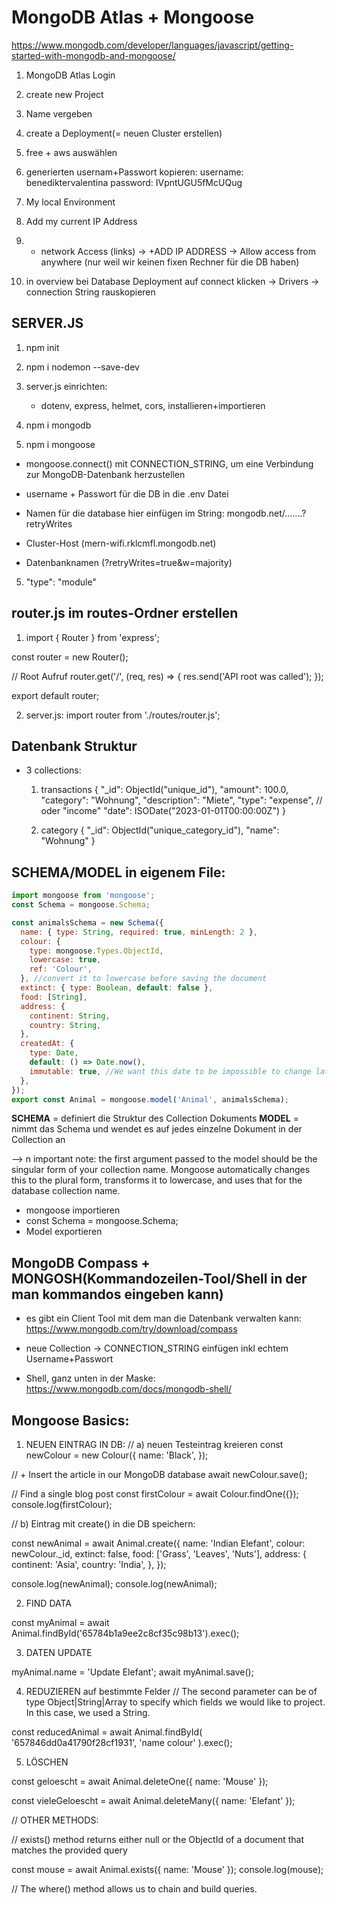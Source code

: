 # MongoDB Atlas + Mongoose

https://www.mongodb.com/developer/languages/javascript/getting-started-with-mongodb-and-mongoose/

1. MongoDB Atlas Login
2. create new Project
3. Name vergeben
4. create a Deployment(= neuen Cluster erstellen)
5. free + aws auswählen
6. generierten usernam+Passwort kopieren:
   username: benediktervalentina
   password: IVpntUGU5fMcUQug

7. My local Environment
8. Add my current IP Address

9. - network Access (links) -> +ADD IP ADDRESS -> Allow access from anywhere (nur weil wir keinen fixen Rechner für die DB haben)

10. in overview bei Database Deployment auf connect klicken -> Drivers -> connection String rauskopieren

## SERVER.JS

1. npm init
2. npm i nodemon --save-dev

3. server.js einrichten:

   - dotenv, express, helmet, cors, installieren+importieren

4. npm i mongodb

5. npm i mongoose

- mongoose.connect() mit CONNECTION_STRING, um eine Verbindung zur MongoDB-Datenbank herzustellen
- username + Passwort für die DB in die .env Datei
- Namen für die database hier einfügen im String: mongodb.net/.......?retryWrites

- Cluster-Host (mern-wifi.rklcmfl.mongodb.net)
- Datenbanknamen (?retryWrites=true&w=majority)

5. "type": "module"

## router.js im routes-Ordner erstellen

1.  import { Router } from 'express';

const router = new Router();

// Root Aufruf
router.get('/', (req, res) => {
res.send('API root was called');
});

export default router;

2. server.js: import router from './routes/router.js';

## Datenbank Struktur

- 3 collections:

  1.  transactions
      {
      "\_id": ObjectId("unique_id"),
      "amount": 100.0,
      "category": "Wohnung",
      "description": "Miete",
      "type": "expense", // oder "income"
      "date": ISODate("2023-01-01T00:00:00Z")
      }

  2.  category
      {
      "\_id": ObjectId("unique_category_id"),
      "name": "Wohnung"
      }

## SCHEMA/MODEL in eigenem File:

```js
import mongoose from 'mongoose';
const Schema = mongoose.Schema;

const animalsSchema = new Schema({
  name: { type: String, required: true, minLength: 2 },
  colour: {
    type: mongoose.Types.ObjectId,
    lowercase: true,
    ref: 'Colour',
  }, //convert it to lowercase before saving the document
  extinct: { type: Boolean, default: false },
  food: [String],
  address: {
    continent: String,
    country: String,
  },
  createdAt: {
    type: Date,
    default: () => Date.now(),
    immutable: true, //We want this date to be impossible to change later
  },
});
export const Animal = mongoose.model('Animal', animalsSchema);
```

**SCHEMA** = definiert die Struktur des Collection Dokuments
**MODEL** = nimmt das Schema und wendet es auf jedes einzelne Dokument in der Collection an

--> n important note: the first argument passed to the model should be the singular form of your collection name. Mongoose automatically changes this to the plural form, transforms it to lowercase, and uses that for the database collection name.

- mongoose importieren
- const Schema = mongoose.Schema;
- Model exportieren

## MongoDB Compass + MONGOSH(Kommandozeilen-Tool/Shell in der man kommandos eingeben kann)

- es gibt ein Client Tool mit dem man die Datenbank verwalten kann: https://www.mongodb.com/try/download/compass
- neue Collection -> CONNECTION_STRING einfügen inkl echtem Username+Passwort

- Shell, ganz unten in der Maske: https://www.mongodb.com/docs/mongodb-shell/

## Mongoose Basics:

1. NEUEN EINTRAG IN DB:
   // a) neuen Testeintrag kreieren
   const newColour = new Colour({
   name: 'Black',
   });

// + Insert the article in our MongoDB database
await newColour.save();

// Find a single blog post
const firstColour = await Colour.findOne({});
console.log(firstColour);

// b) Eintrag mit create() in die DB speichern:

const newAnimal = await Animal.create({
name: 'Indian Elefant',
colour: newColour.\_id,
extinct: false,
food: ['Grass', 'Leaves', 'Nuts'],
address: {
continent: 'Asia',
country: 'India',
},
});

console.log(newAnimal);
console.log(newAnimal);

2. FIND DATA

const myAnimal = await Animal.findById('65784b1a9ee2c8cf35c98b13').exec();

3. DATEN UPDATE

myAnimal.name = 'Update Elefant';
await myAnimal.save();

4. REDUZIEREN auf bestimmte Felder
   // The second parameter can be of type Object|String|Array<String> to specify which fields we would like to project. In this case, we used a String.

const reducedAnimal = await Animal.findById(
'657846dd0a41790f28cf1931',
'name colour'
).exec();

5. LÖSCHEN

const geloescht = await Animal.deleteOne({ name: 'Mouse' });

const vieleGeloescht = await Animal.deleteMany({ name: 'Elefant' });

// OTHER METHODS:

// exists() method returns either null or the ObjectId of a document that matches the provided query

const mouse = await Animal.exists({ name: 'Mouse' });
console.log(mouse);

// The where() method allows us to chain and build queries.
